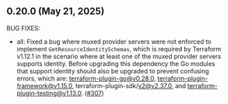## 0.20.0 (May 21, 2025)

BUG FIXES:

* all: Fixed a bug where muxed provider servers were not enforced to implement `GetResourceIdentitySchemas`, which is required by Terraform v1.12.1 in the scenario where at least one of the muxed provider servers supports identity. Before upgrading this dependency the Go modules that support identity should also be upgraded to prevent confusing errors, which are: terraform-plugin-go@v0.28.0, terraform-plugin-framework@v1.15.0, terraform-plugin-sdk/v2@v2.37.0, and terraform-plugin-testing@v1.13.0. ([#307](https://github.com/hashicorp/terraform-plugin-mux/issues/307))

